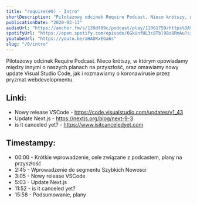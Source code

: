 ```yaml
---
title: "require(#0) - Intro"
shortDescription: "Pilotażowy odcinek Require Podcast. Nieco krótszy, w którym opowiadamy między innymi o naszych planach na przyszłość, oraz omawiamy nowy update Visual Studio Code, jak i rozmawiamy o koronawirusie przez pryzmat webdevelopmentu."
publicationDate: "2020-03-13"
audioUrl: "https://anchor.fm/s/139df89c/podcast/play/11061759/https%3A%2F%2Fd3ctxlq1ktw2nl.cloudfront.net%2Fproduction%2F2020-2-13%2F56369055-48000-2-8cac931857ce1.mp3"
spotifyUrl: "https://open.spotify.com/episode/6GkUnfHL3c8Tbl98z8RmAu?si=5tBa0osARimMv93lZ2cNiQ"
youtubeUrl: "https://youtu.be/aHADKxEGa6s"
slug: "/0/intro"
---
```


Pilotażowy odcinek Require Podcast. Nieco krótszy, w którym opowiadamy między innymi o naszych planach na przyszłość, oraz omawiamy nowy update Visual Studio Code, jak i rozmawiamy o koronawirusie przez pryzmat webdevelopmentu.

## Linki:

- Nowy release VSCode - https://code.visualstudio.com/updates/v1_43
- Update Next.js - https://nextjs.org/blog/next-9-3
- is it canceled yet? - https://www.isitcanceledyet.com

## Timestampy:

- 00:00 - Krótkie wprowadzenie, cele związane z podcastem, plany na przyszłość
- 2:45 - Wprowadzenie do segmentu Szybkich Nowości
- 3:05 - Nowy release VSCode
- 5:03 - Update Next.js
- 11:52 - is it canceled yet?
- 15:58 - Podsumowanie, plany

